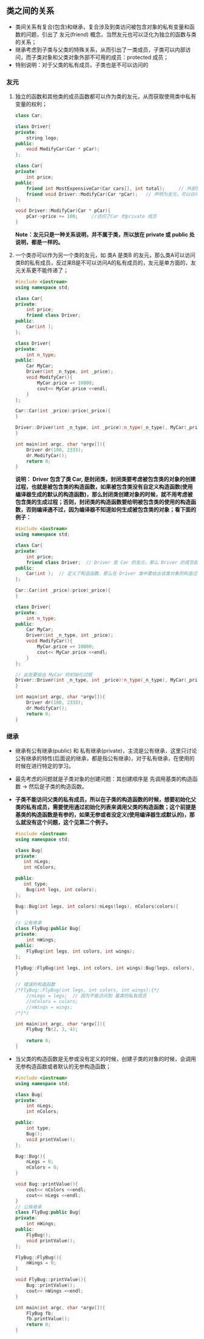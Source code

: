## 类之间的关系
- 类间关系有复合(包含)和继承，复合涉及到类访问被包含对象的私有变量和函数的问题，引出了 友元(friend) 概念，当然友元也可以泛化为独立的函数与类的关系；  
- 继承考虑到子类与父类的特殊关系，从而引出了一类成员，子类可以内部访问，而子类对象和父类对象外部不可用的成员：protected 成员；  
- 特别说明：对于父类的私有成员，子类也是不可以访问的

### 友元

1. 独立的函数和其他类的成员函数都可以作为类的友元，从而获取使用类中私有变量的权利；
     ```cpp
     class Car;
     
     class Driver{
     private:
         string logo;
     public:
         void ModifyCar(Car * pCar);
     };
     
     class Car{
     private:
         int price;
     public:
         friend int MostExpensiveCar(Car cars[], int total);     // 外部独立函数，可以访问Car的私有成员;
         friend void Driver::ModifyCar(Car *pCar);   // 声明为友元，可以访问 Car 的私有成员，对于公有成员，不用如此声明，就是可以用的。
     };
     
     void Driver::ModifyCar(Car * pCar){
         pCar->price += 100;     //访问了Car 的private 成员
     }
     ```
    **Note：友元只是一种关系说明，并不属于类，所以放在 private 或 public 处说明，都是一样的。**

2. 一个类亦可以作为另一个类的友元，如 类A 是类B 的友元，那么类A可以访问类B的私有成员，反过来B是不可以访问A的私有成员的，友元是单方面的，友元关系更不能传递了；   
    ```cpp
    #include <iostream>
    using namespace std;
    
    class Car{
    private:
        int price;
        friend class Driver;
    public:
        Car(int );
    };
    
    class Driver{
    private:
        int n_type;
    public:
        Car MyCar;
        Driver(int _n_type, int _price);
        void ModifyCar(){
            MyCar.price =+ 10000;
            cout<< MyCar.price <<endl;
        }
    };
    
    Car::Car(int _price):price(_price){
    }
    
    Driver::Driver(int _n_type, int _price):n_type(_n_type), MyCar(_price){
    }
    
    int main(int argc, char *argv[]){
        Driver dr(100, 2333);
        dr.ModifyCar();
        return 0;
    }
    ```
    **说明： Driver 包含了类 Car, 是封闭类，封闭类要考虑被包含类的对象的创建过程，也就是被包含类的构造函数，如果被包含类没有自定义构造函数(使用编译器生成的默认的构造函数)，那么封闭类创建对象的时候，就不用考虑被包含类的生成过程；否则，封闭类的构造函数要给明被包含类的使用的构造函数，否则编译通不过，因为编译器不知道如何生成被包含类的对象；看下面的例子：**
    ```cpp
    #include <iostream>
    using namespace std;
    
    class Car{
    private:
        int price;
        friend class Driver;  // Driver 是 Car 的友元，那么 Driver 的成员函数(private/public)都可以访问 Car 的私有成员
    public:
        Car(int );  // 定义了构造函数，那么在 Driver 类中要给出该类对象的构造过程
    };

    Car::Car(int _price):price(_price){
    }
    
    class Driver{
    private:
        int n_type;
    public:
        Car MyCar;
        Driver(int _n_type, int _price);
        void ModifyCar(){
            MyCar.price =+ 10000;
            cout<< MyCar.price <<endl;
        }
    };
    
    // 此处要给出 MyCar 的初始化过程
    Driver::Driver(int _n_type, int _price):n_type(_n_type), MyCar(_price){ 
    }
    
    int main(int argc, char *argv[]){
        Driver dr(100, 2333);
        dr.ModifyCar();
        return 0;
    }
    ```

### 继承

- 继承有公有继承(public) 和 私有继承(private)，主流是公有继承，这里只讨论公有继承的特性(后面说的继承，都是指公有继承)，对于私有继承，在使用的时候在进行特定的学习。  

- 最先考虑的问题就是子类对象的创建问题：其创建顺序是 先调用基类的构造函数 -> 然后是子类的构造函数。  

- **子类不能访问父类的私有成员，所以在子类的构造函数的时候，想要初始化父类的私有成员，需要使用通过初始化列表来调用父类的构造函数；这个前提是基类的构造函数是有参的，如果无参或者没定义(使用编译器生成默认的)，那么就没有这个问题，这个见第二个例子。**
    
    ```cpp
    #include <iostream>
    using namespace std;
    
    class Bug{
    private:
       int nLegs;
       int nColors;
    
    public:
       int type;
        Bug(int legs, int colors);
    };
    
    Bug::Bug(int legs, int colors):nLegs(legs), nColors(colors){
    }
    
    // 公有继承
    class FlyBug:public Bug{
    private:
        int nWings;
    public:
        FlyBug(int legs, int colors, int wings);
    };
    
    FlyBug::FlyBug(int legs, int colors, int wings):Bug(legs, colors), nWings(wings){
    }
    
    // 错误的构造函数
    /*FlyBug::FlyBug(int legs, int colors, int wings):{*/
        //nLegs = legs;  // 因为不能访问到 基类的私有成员
        //nColors = colors;
        //nWings = wings;
    /*}*/
    
    int main(int argc, char *argv[]){
        FlyBug fb(2, 3, 4);
        
        return 0;
    }
    ```
    
- 当父类的构造函数是无参或没有定义的时候，创建子类的对象的时候，会调用无参构造函数或者默认的无参构造函数；

    ```cpp
    #include <iostream>
    using namespace std;
    
    class Bug{
    private:
        int nLegs;
        int nColors;
    
    public:
        int type;
        Bug();
        void printValue();
    };
    
    Bug::Bug(){
        nLegs = 0;
        nColors = 0;
    }
    
    void Bug::printValue(){
        cout<< nColors <<endl;
        cout<< nLegs <<endl;
    }
    // 公有继承
    class FlyBug:public Bug{
    private:
        int nWings;
    public:
        FlyBug();
        void printValue();
    };
    
    FlyBug::FlyBug(){
        nWings = 0;
    }
    
    void FlyBug::printValue(){
        Bug::printValue();
        cout<< nWings <<endl;
    }
    
    int main(int argc, char *argv[]){
        FlyBug fb;
        fb.printValue();
        return 0;
    }
    ```



